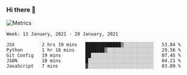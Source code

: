 ### Hi there 👋

![Metrics](https://github.com/radoapx/radoapx/blob/main/github-metrics.svg)

<!--START_SECTION:waka-->
```text
Week: 13 January, 2021 - 20 January, 2021

JSX          2 hrs 19 mins   █████████████▒░░░░░░░░░░░   53.84 % 
Python       1 hr 16 mins    ███████▒░░░░░░░░░░░░░░░░░   29.56 % 
Git Config   19 mins         ██░░░░░░░░░░░░░░░░░░░░░░░   07.45 % 
JSON         10 mins         █░░░░░░░░░░░░░░░░░░░░░░░░   04.21 % 
JavaScript   7 mins          ▓░░░░░░░░░░░░░░░░░░░░░░░░   03.09 % 
```
<!--END_SECTION:waka-->

<!--
**radoapx/radoapx** is a ✨ _special_ ✨ repository because its `README.md` (this file) appears on your GitHub profile.

Here are some ideas to get you started:

- 🔭 I’m currently working on ...
- 🌱 I’m currently learning ...
- 👯 I’m looking to collaborate on ...
- 🤔 I’m looking for help with ...
- 💬 Ask me about ...
- 📫 How to reach me: ...
- 😄 Pronouns: ...
- ⚡ Fun fact: ...
-->
